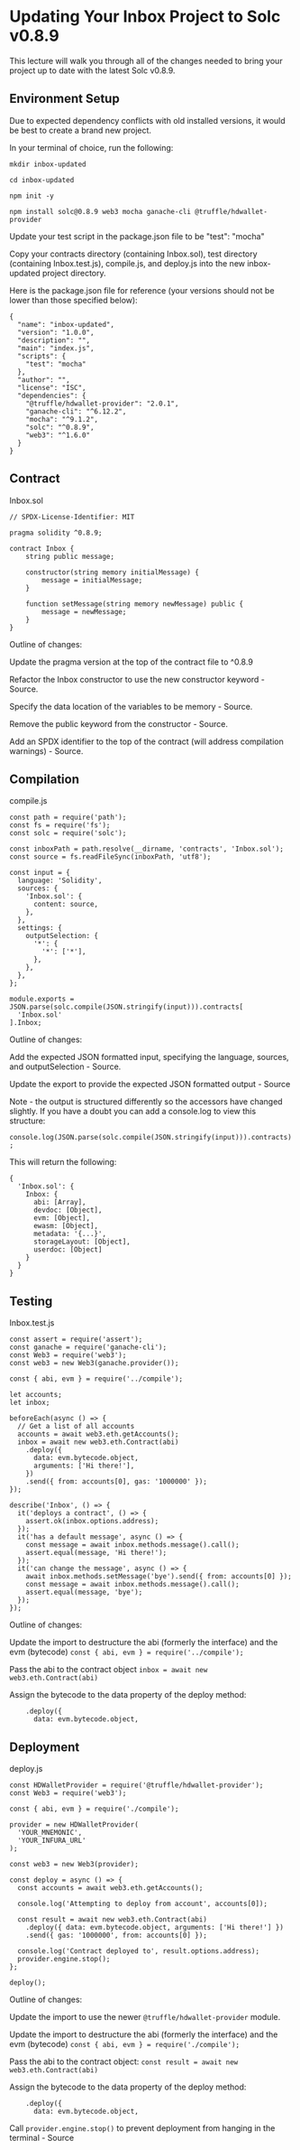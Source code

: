 # Updating Your Inbox Project to Solc v0.8.9
This lecture will walk you through all of the changes needed to bring your project up to date with the latest Solc v0.8.9.

## Environment Setup

Due to expected dependency conflicts with old installed versions, it would be best to create a brand new project.

In your terminal of choice, run the following:
```
mkdir inbox-updated

cd inbox-updated

npm init -y

npm install solc@0.8.9 web3 mocha ganache-cli @truffle/hdwallet-provider
```

Update your test script in the package.json file to be "test": "mocha"

Copy your contracts directory (containing Inbox.sol), test directory (containing Inbox.test.js), compile.js, and deploy.js into the new inbox-updated project directory.

Here is the package.json file for reference (your versions should not be lower than those specified below):
```
{
  "name": "inbox-updated",
  "version": "1.0.0",
  "description": "",
  "main": "index.js",
  "scripts": {
    "test": "mocha"
  },
  "author": "",
  "license": "ISC",
  "dependencies": {
    "@truffle/hdwallet-provider": "2.0.1",
    "ganache-cli": "^6.12.2",
    "mocha": "^9.1.2",
    "solc": "^0.8.9",
    "web3": "^1.6.0"
  }
}
```

## Contract

Inbox.sol
```
// SPDX-License-Identifier: MIT
 
pragma solidity ^0.8.9;
 
contract Inbox {
    string public message;
    
    constructor(string memory initialMessage) {
        message = initialMessage;
    }
    
    function setMessage(string memory newMessage) public {
        message = newMessage;
    }
}
```

Outline of changes:

Update the pragma version at the top of the contract file to ^0.8.9

Refactor the Inbox constructor to use the new constructor keyword - Source.

Specify the data location of the variables to be memory - Source.

Remove the public keyword from the constructor - Source.

Add an SPDX identifier to the top of the contract (will address compilation warnings) - Source.


## Compilation
compile.js
```
const path = require('path');
const fs = require('fs');
const solc = require('solc');
 
const inboxPath = path.resolve(__dirname, 'contracts', 'Inbox.sol');
const source = fs.readFileSync(inboxPath, 'utf8');
 
const input = {
  language: 'Solidity',
  sources: {
    'Inbox.sol': {
      content: source,
    },
  },
  settings: {
    outputSelection: {
      '*': {
        '*': ['*'],
      },
    },
  },
};
 
module.exports = JSON.parse(solc.compile(JSON.stringify(input))).contracts[
  'Inbox.sol'
].Inbox;
```
Outline of changes:

Add the expected JSON formatted input, specifying the language, sources, and outputSelection - Source.

Update the export to provide the expected JSON formatted output - Source

Note - the output is structured differently so the accessors have changed slightly. If you have a doubt you can add a console.log to view this structure:

`console.log(JSON.parse(solc.compile(JSON.stringify(input))).contracts);`

This will return the following:
```
{
  'Inbox.sol': {
    Inbox: {
      abi: [Array],
      devdoc: [Object],
      evm: [Object],
      ewasm: [Object],
      metadata: '{...}',
      storageLayout: [Object],
      userdoc: [Object]
    }
  }
}
```

## Testing

Inbox.test.js
```
const assert = require('assert');
const ganache = require('ganache-cli');
const Web3 = require('web3');
const web3 = new Web3(ganache.provider());
 
const { abi, evm } = require('../compile');
 
let accounts;
let inbox;
 
beforeEach(async () => {
  // Get a list of all accounts
  accounts = await web3.eth.getAccounts();
  inbox = await new web3.eth.Contract(abi)
    .deploy({
      data: evm.bytecode.object,
      arguments: ['Hi there!'],
    })
    .send({ from: accounts[0], gas: '1000000' });
});
 
describe('Inbox', () => {
  it('deploys a contract', () => {
    assert.ok(inbox.options.address);
  });
  it('has a default message', async () => {
    const message = await inbox.methods.message().call();
    assert.equal(message, 'Hi there!');
  });
  it('can change the message', async () => {
    await inbox.methods.setMessage('bye').send({ from: accounts[0] });
    const message = await inbox.methods.message().call();
    assert.equal(message, 'bye');
  });
});
```

Outline of changes:

Update the import to destructure the abi (formerly the interface) and the evm (bytecode)
`const { abi, evm } = require('../compile');`

Pass the abi to the contract object `inbox = await new web3.eth.Contract(abi)`

Assign the bytecode to the data property of the deploy method:
```
    .deploy({
      data: evm.bytecode.object, 
```

## Deployment

deploy.js
```
const HDWalletProvider = require('@truffle/hdwallet-provider');
const Web3 = require('web3');
 
const { abi, evm } = require('./compile');
 
provider = new HDWalletProvider(
  'YOUR_MNEMONIC',
  'YOUR_INFURA_URL'
);
 
const web3 = new Web3(provider);
 
const deploy = async () => {
  const accounts = await web3.eth.getAccounts();
 
  console.log('Attempting to deploy from account', accounts[0]);
 
  const result = await new web3.eth.Contract(abi)
    .deploy({ data: evm.bytecode.object, arguments: ['Hi there!'] })
    .send({ gas: '1000000', from: accounts[0] });
 
  console.log('Contract deployed to', result.options.address);
  provider.engine.stop();
};
 
deploy();
```

Outline of changes:

Update the import to use the newer `@truffle/hdwallet-provider` module.

Update the import to destructure the abi (formerly the interface) and the evm (bytecode)
`const { abi, evm } = require('./compile');`

Pass the abi to the contract object:
`const result = await new web3.eth.Contract(abi)`

Assign the bytecode to the data property of the deploy method:
```
    .deploy({
      data: evm.bytecode.object, 
```

Call `provider.engine.stop()` to prevent deployment from hanging in the terminal - Source
